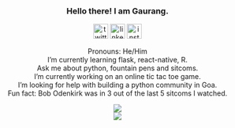 <h3 align="center">Hello there! I am Gaurang.</h3>
<p align="center">
<a href="https://twitter.com/pythagaurang"><img src='https://cdn.jsdelivr.net/npm/simple-icons@3.0.1/icons/twitter.svg' alt='twitter' height='30'></a>
<a href="https://www.linkedin.com/in/gaurang-govekar/"><img src='https://cdn.jsdelivr.net/npm/simple-icons@3.0.1/icons/linkedin.svg' alt='linkedin' height='30'></a> 
<a href="https://www.instagram.com/pythagaurang/"><img src='https://cdn.jsdelivr.net/npm/simple-icons@3.0.1/icons/instagram.svg' alt='instagram' height='30'></a> 
</p>
<p align="center">
Pronouns: He/Him <br>
I’m currently learning flask, react-native, R.<br>
Ask me about python, fountain pens and sitcoms.<br>
I’m currently working on an online tic tac toe game.<br>
I’m looking for help with building a python community in Goa.<br>
Fun fact: Bob Odenkirk was in 3 out of the last 5 sitcoms I watched.<br>
</p>
<div align="center">
<img  src="https://github-readme-stats.vercel.app/api/top-langs/?username=pythagaurang&show_icons=true&theme=dark&layout=compact"><br>
<img  src="https://github-readme-stats.vercel.app/api?username=pythagaurang&show_icons=true&theme=dark&count_private=true">
</div>



